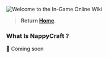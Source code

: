 ![Welcome to the In-Game Online Wiki](https://i.imgur.com/Zw0VsgC.png)

> **Return [Home](https://github.com/TheShadowModsUK/NappyCraftLinks/blob/main/wikihome.md).**


### What Is NappyCraft ?
📖 Coming soon

